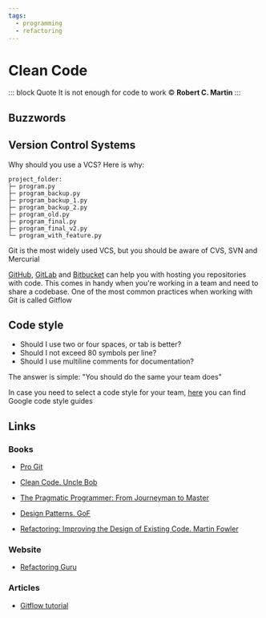 ```yaml
---
tags:
  - programming
  - refactoring
---
```


# Clean Code
::: block Quote
It is not enough for code to work © **Robert C. Martin**
:::

## Buzzwords

<Buzzword text="Git"/>
<Buzzword text="Gitflow"/>
<Buzzword text="OOP"/>
<Buzzword text="SOLID"/>
<Buzzword text="Documentation"/>
<Buzzword text="Knowledge Base"/>
<Buzzword text="Code refactoring"/>
<Buzzword text="Technical Debt"/>

## Version Control Systems

Why should you use a VCS? Here is why:

```
project_folder:
├─ program.py
├─ program_backup.py
├─ program_backup_1.py
├─ program_backup_2.py
├─ program_old.py
├─ program_final.py
├─ program_final_v2.py
└─ program_with_feature.py
```

Git is the most widely used VCS, but you should be aware of CVS, SVN and Mercurial

[GitHub](https://github.com/), [GitLab](https://about.gitlab.com/) and [Bitbucket](https://bitbucket.org/) can help you with hosting you repositories with code. This comes in handy when you're working in a team and need to share a codebase. One of the most common practices when working with Git is called Gitflow

## Code style

- Should I use two or four spaces, or tab is better?
- Should I not exceed 80 symbols per line?
- Should I use multiline comments for documentation?

The answer is simple: "You should do the same your team does"

In case you need to select a code style for your team, [here](https://google.github.io/styleguide/) you can find Google code style guides

## Links

### Books

- [Pro Git](https://git-scm.com/book/en/v2)

- [Clean Code. Uncle Bob](https://www.goodreads.com/book/show/3735293-clean-code)

- [The Pragmatic Programmer: From Journeyman to Master](https://www.goodreads.com/book/show/4099.The_Pragmatic_Programmer)

- [Design Patterns. GoF](https://www.goodreads.com/book/show/85009.Design_Patterns)

- [Refactoring: Improving the Design of Existing Code. Martin Fowler](https://www.goodreads.com/book/show/44936.Refactoring)

### Website

- [Refactoring Guru](https://refactoring.guru/refactoring)

### Articles

- [Gitflow tutorial](https://www.atlassian.com/git/tutorials/comparing-workflows/gitflow-workflow)
